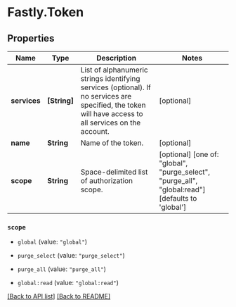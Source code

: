 # Fastly.Token

## Properties

Name | Type | Description | Notes
------------ | ------------- | ------------- | -------------
**services** | **[String]** | List of alphanumeric strings identifying services (optional). If no services are specified, the token will have access to all services on the account.  | [optional] 
**name** | **String** | Name of the token. | [optional] 
**scope** | **String** | Space-delimited list of authorization scope. | [optional]  [one of: "global", "purge_select", "purge_all", "global:read"][defaults to 'global']



 

### `scope`

* `global` (value: `"global"`)

* `purge_select` (value: `"purge_select"`)

* `purge_all` (value: `"purge_all"`)

* `global:read` (value: `"global:read"`)





[[Back to API list]](../../README.md#endpoints) [[Back to README]](../../README.md)
